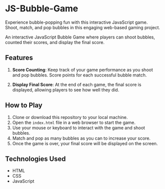 # JS-Bubble-Game
Experience bubble-popping fun with this interactive JavaScript game. Shoot, match, and pop bubbles in this engaging web-based gaming project.

An interactive JavaScript Bubble Game where players can shoot bubbles, counted their scores, and display the final score.

## Features

1. **Score Counting**: Keep track of your game performance as you shoot and pop bubbles. Score points for each successful bubble match.

2. **Display Final Score**: At the end of each game, the final score is displayed, allowing players to see how well they did.

## How to Play

1. Clone or download this repository to your local machine.
2. Open the `index.html` file in a web browser to start the game.
3. Use your mouse or keyboard to interact with the game and shoot bubbles.
4. Match and pop as many bubbles as you can to increase your score.
5. Once the game is over, your final score will be displayed on the screen.


## Technologies Used

- HTML
- CSS
- JavaScript 

